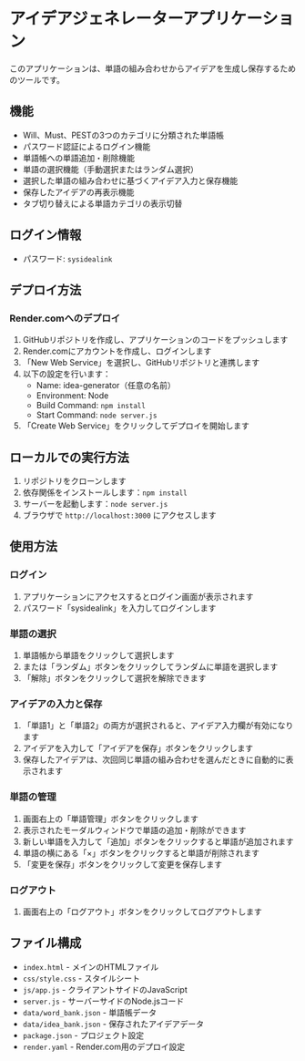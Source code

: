 # アイデアジェネレーターアプリケーション

このアプリケーションは、単語の組み合わせからアイデアを生成し保存するためのツールです。

## 機能

- Will、Must、PESTの3つのカテゴリに分類された単語帳
- パスワード認証によるログイン機能
- 単語帳への単語追加・削除機能
- 単語の選択機能（手動選択またはランダム選択）
- 選択した単語の組み合わせに基づくアイデア入力と保存機能
- 保存したアイデアの再表示機能
- タブ切り替えによる単語カテゴリの表示切替

## ログイン情報

- パスワード: `sysidealink`

## デプロイ方法

### Render.comへのデプロイ

1. GitHubリポジトリを作成し、アプリケーションのコードをプッシュします
2. Render.comにアカウントを作成し、ログインします
3. 「New Web Service」を選択し、GitHubリポジトリと連携します
4. 以下の設定を行います：
   - Name: idea-generator（任意の名前）
   - Environment: Node
   - Build Command: `npm install`
   - Start Command: `node server.js`
5. 「Create Web Service」をクリックしてデプロイを開始します

## ローカルでの実行方法

1. リポジトリをクローンします
2. 依存関係をインストールします：`npm install`
3. サーバーを起動します：`node server.js`
4. ブラウザで `http://localhost:3000` にアクセスします

## 使用方法

### ログイン
1. アプリケーションにアクセスするとログイン画面が表示されます
2. パスワード「sysidealink」を入力してログインします

### 単語の選択
1. 単語帳から単語をクリックして選択します
2. または「ランダム」ボタンをクリックしてランダムに単語を選択します
3. 「解除」ボタンをクリックして選択を解除できます

### アイデアの入力と保存
1. 「単語1」と「単語2」の両方が選択されると、アイデア入力欄が有効になります
2. アイデアを入力して「アイデアを保存」ボタンをクリックします
3. 保存したアイデアは、次回同じ単語の組み合わせを選んだときに自動的に表示されます

### 単語の管理
1. 画面右上の「単語管理」ボタンをクリックします
2. 表示されたモーダルウィンドウで単語の追加・削除ができます
3. 新しい単語を入力して「追加」ボタンをクリックすると単語が追加されます
4. 単語の横にある「×」ボタンをクリックすると単語が削除されます
5. 「変更を保存」ボタンをクリックして変更を保存します

### ログアウト
1. 画面右上の「ログアウト」ボタンをクリックしてログアウトします

## ファイル構成

- `index.html` - メインのHTMLファイル
- `css/style.css` - スタイルシート
- `js/app.js` - クライアントサイドのJavaScript
- `server.js` - サーバーサイドのNode.jsコード
- `data/word_bank.json` - 単語帳データ
- `data/idea_bank.json` - 保存されたアイデアデータ
- `package.json` - プロジェクト設定
- `render.yaml` - Render.com用のデプロイ設定
